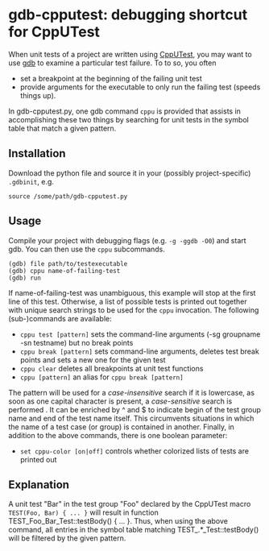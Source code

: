 
# gdb-cpputest: debugging shortcut for CppUTest

When unit tests of a project are written using [CppUTest](http://cpputest.github.io), you may want
to use [gdb](https://www.gnu.org/software/gdb) to examine a particular test failure. To to so, you
often

* set a breakpoint at the beginning of the failing unit test
* provide arguments for the executable to only run the failing test (speeds things up).

In gdb-cpputest.py, one gdb command `cppu` is provided that assists in accomplishing these two
things by searching for unit tests in the symbol table that match a given pattern.

Installation
------------
Download the python file and source it in your (possibly project-specific) `.gdbinit`, e.g.
```gdb
source /some/path/gdb-cpputest.py
```

Usage
-----
Compile your project with debugging flags (e.g. `-g -ggdb -O0`) and start gdb. You can then use the
`cppu` subcommands.
```gdb
(gdb) file path/to/testexecutable
(gdb) cppu name-of-failing-test
(gdb) run
```
If name-of-failing-test was unambiguous, this example will stop at the first line of this test.
Otherwise, a list of possible tests is printed out together with unique search strings to be used
for the `cppu` invocation. The following (sub-)commands are available:

* `cppu test [pattern]` sets the command-line arguments (-sg groupname -sn testname) but no break
  points
* `cppu break [pattern]` sets command-line arguments, deletes test break points and sets a new
  one for the given test
* `cppu clear` deletes all breakpoints at unit test functions
* `cppu [pattern]` an alias for `cppu break [pattern]`

The pattern will be used for a *case-insensitive* search if it is lowercase, as soon as one capital
character is present, a *case-sensitive* search is performed . It can be enriched by ^ and $ to
indicate begin of the test group name and end of the test name itself. This circumvents situations
in which the name of a test case (or group) is contained in another. Finally, in addition to the
above commands, there is one boolean parameter:

* `set cppu-color [on|off]` controls whether colorized lists of tests are printed out

Explanation
-----------
A unit test "Bar" in the test group "Foo" declared by the CppUTest macro `TEST(Foo, Bar) { ... }`
will result in function TEST_Foo_Bar_Test::testBody() { ... }. Thus, when using the above command,
all entries in the symbol table matching TEST_.*_Test::testBody() will be filtered by the given
pattern.
